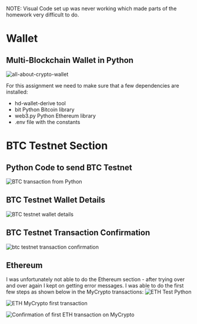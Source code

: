 NOTE: Visual Code set up was never working which made parts of the homework very difficult to do.


# Wallet
## Multi-Blockchain Wallet in Python
![all-about-crypto-wallet](https://user-images.githubusercontent.com/74984280/117548411-d979e680-b002-11eb-825a-8e5df166e403.jpg)

For this assignment we need to make sure that a few dependencies are installed: 
  
- hd-wallet-derive tool  
- bit Python Bitcoin library  
- web3.py Python Ethereum library  
- .env file with the constants  

# BTC Testnet Section
## Python Code to send BTC Testnet
![BTC transaction from Python](https://user-images.githubusercontent.com/74984280/117548512-6c1a8580-b003-11eb-8c69-83ba83bb3de5.png)


## BTC Testnet Wallet Details
![BTC testnet wallet details](https://user-images.githubusercontent.com/74984280/117548522-750b5700-b003-11eb-8bfc-5743ec30a930.png)

## BTC Testnet Transaction Confirmation
![btc testnet transaction confirmation](https://user-images.githubusercontent.com/74984280/117548530-805e8280-b003-11eb-819f-71d2505b5867.png)


## Ethereum
I was unfortunately not able to do the Ethereum section - after trying over and over again I kept on getting error messages.
I was able to do the first few steps as shown below in the MyCrypto transactions:
![ETH Test Python](https://user-images.githubusercontent.com/74984280/117550209-0c28dc80-b00d-11eb-861a-86a521846d0a.png)

![ETH MyCrypto first transaction](https://user-images.githubusercontent.com/74984280/117550178-e4d20f80-b00c-11eb-87af-7bd260fdfa38.png)

![Confirmation of first ETH transaction on MyCrypto](https://user-images.githubusercontent.com/74984280/117550179-e69bd300-b00c-11eb-9607-4fb5956f08c5.png)


